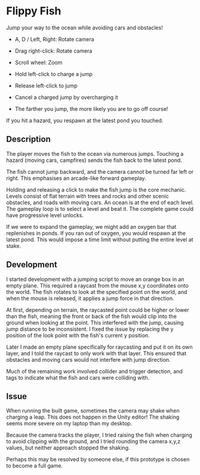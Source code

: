 Flippy Fish
===========

Jump your way to the ocean while avoiding cars and obstacles!



- A, D / Left, Right: Rotate camera

- Drag right-click: Rotate camera
- Scroll wheel: Zoom




- Hold left-click to charge a jump

- Release left-click to jump

- Cancel a charged jump by overcharging it

- The farther you jump, the more likely you are to go off course!



If you hit a hazard, you respawn at the latest pond you touched.


## Description

The player moves the fish to the ocean via numerous jumps. Touching a hazard (moving cars, campfires) sends the fish back to the latest pond.

The fish cannot jump backward, and the camera cannot be turned far left or right. This emphasises an arcade-like forward gameplay.

Holding and releasing a click to make the fish jump is the core mechanic.  
Levels consist of flat terrain with trees and rocks and other scenic obstacles, and roads with moving cars. An ocean is at the end of each level.  
The gameplay loop is to select a level and beat it. The complete game could have progressive level unlocks.

If we were to expand the gameplay, we might add an oxygen bar that replenishes in ponds. If you ran out of oxygen, you would respawn at the latest pond. This would impose a time limit without putting the entire level at stake.


## Development

I started development with a jumping script to move an orange box in an empty plane. This required a raycast from the mouse x,y coordinates onto the world. The fish rotates to look at the specified point on the world, and when the mouse is released, it applies a jump force in that direction.

At first, depending on terrain, the raycasted point could be higher or lower than the fish, meaning the front or back of the fish would clip into the ground when looking at the point. This interfered with the jump, causing jump distance to be inconsistent. I fixed the issue by replacing the y position of the look point with the fish's current y position.

Later I made an empty plane specifically for raycasting and put it on its own layer, and I told the raycast to only work with that layer. This ensured that obstacles and moving cars would not interfere with jump direction.

Much of the remaining work involved collider and trigger detection, and tags to indicate what the fish and cars were colliding with.


## Issue

When running the built game, sometimes the camera may shake when charging a leap. This does not happen in the Unity editor! The shaking seems more severe on my laptop than my desktop.

Because the camera tracks the player, I tried raising the fish when charging to avoid clipping with the ground, and I tried rounding the camera x,y,z values, but neither approach stopped the shaking.

Perhaps this may be resolved by someone else, if this prototype is chosen to become a full game.